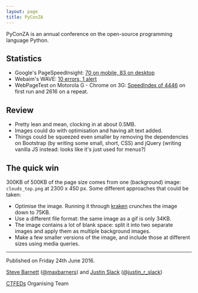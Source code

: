 ```yaml
---
layout: page
title: PyConZA
---
```


PyConZA is an annual conference on the open-source programming language Python.

## Statistics

* Google's PageSpeedInsight: [70 on mobile, 83 on desktop](https://developers.google.com/speed/pagespeed/insights/?url=https%3A%2F%2Fza.pycon.org%2F)
* Webaim's WAVE: [10 errors, 1 alert](http://wave.webaim.org/report#/https://za.pycon.org/)
* WebPageTest on Motorola G - Chrome on 3G: [SpeedIndex of 4446](http://www.webpagetest.org/result/160622_AG_8430f2a25dd99853a5230e7a91311a13/) on first run and 2616 on a repeat.

## Review

- Pretty lean and mean, clocking in at about 0.5MB.
- Images could do with optimisation and having alt text added.
- Things could be squeezed even smaller by removing the dependencies on Bootstrap (by writing some small, short, CSS) and jQuery (writing vanilla JS instead: looks like it's just used for menus?)

## The quick win

300KB of 500KB of the page size comes from one (background) image: `clouds_top.png` at 2300 x 450 px. Some different approaches that could be taken:

* Optimise the image. Running it through [kraken](https://kraken.io/web-interface) crunches the image down to 75KB.
* Use a different file format: the same image as a gif is only 34KB.
* The image contains a lot of blank space: split it into two separate images and apply them as multiple background images.
* Make a few smaller versions of the image, and include those at different sizes using media queries.

---

Published on Friday 24th June 2016.

[Steve Barnett](https://naga.co.za/) ([@maxbarners](https://twitter.com/maxbarners)) and [Justin Slack](http://justinslack.com/) ([@justin_r_slack](https://twitter.com/justin_r_slack))

[CTFEDs](http://ctfeds.org/) Organising Team
